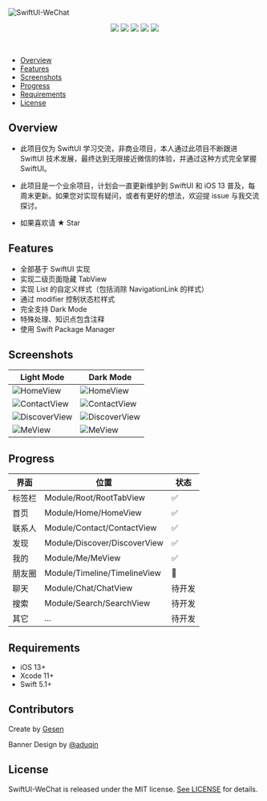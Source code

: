 ![SwiftUI-WeChat](https://github.com/wxxsw/SwiftUI-WeChat/blob/master/Images/logo.png?1212)

<p align="center">
<a href="https://developer.apple.com/swift"><img src="https://img.shields.io/badge/language-Swift%205.1-f48041.svg?style=flat"></a>
<a href="https://developer.apple.com/swiftui"><img src="https://img.shields.io/badge/framework-SwiftUI-blue.svg?style=flat"></a>
<a href="https://developer.apple.com/ios"><img src="https://img.shields.io/badge/platform-iOS%2013%2b-blue.svg?style=flat"></a>
<a href="https://github.com/apple/swift-package-manager"><img src="https://img.shields.io/badge/SPM-compatible-4BC51D.svg?style=flat"></a>
<a href="https://github.com/wxxsw/SwiftUI-WeChat/blob/master/LICENSE"><img src="http://img.shields.io/badge/license-MIT-lightgrey.svg?style=flat"></a>
</p>
<br/>

- [Overview](#overview)
- [Features](#features)
- [Screenshots](#screenshots)
- [Progress](#progress)
- [Requirements](#requirements)
- [License](#license)

## Overview

- 此项目仅为 SwiftUI 学习交流，非商业项目，本人通过此项目不断跟进 SwiftUI 技术发展，最终达到无限接近微信的体验，并通过这种方式完全掌握 SwiftUI。

- 此项目是一个业余项目，计划会一直更新维护到 SwiftUI 和 iOS 13 普及，每周末更新。如果您对实现有疑问，或者有更好的想法，欢迎提 issue 与我交流探讨。

- 如果喜欢请 ★ Star

## Features

- 全部基于 SwiftUI 实现
- 实现二级页面隐藏 TabView
- 实现 List 的自定义样式（包括消除 NavigationLink 的样式）
- 通过 modifier 控制状态栏样式
- 完全支持 Dark Mode
- 特殊处理、知识点包含注释
- 使用 Swift Package Manager

## Screenshots

Light Mode|Dark Mode
---|---
![HomeView](https://github.com/wxxsw/SwiftUI-WeChat/blob/master/Images/screenshot_home_light.png?1212)|![HomeView](https://github.com/wxxsw/SwiftUI-WeChat/blob/master/Images/screenshot_home_dark.png?1212)
![ContactView](https://github.com/wxxsw/SwiftUI-WeChat/blob/master/Images/screenshot_contact_light.png?1212)|![ContactView](https://github.com/wxxsw/SwiftUI-WeChat/blob/master/Images/screenshot_contact_dark.png?1212)
![DiscoverView](https://github.com/wxxsw/SwiftUI-WeChat/blob/master/Images/screenshot_discover_light.png?1212)|![DiscoverView](https://github.com/wxxsw/SwiftUI-WeChat/blob/master/Images/screenshot_discover_dark.png?1212)
![MeView](https://github.com/wxxsw/SwiftUI-WeChat/blob/master/Images/screenshot_me_light.png?1212)|![MeView](https://github.com/wxxsw/SwiftUI-WeChat/blob/master/Images/screenshot_me_dark.png?1212)

## Progress

界面|位置|状态
---|---|---
标签栏|Module/Root/RootTabView|✅
首页|Module/Home/HomeView|✅
联系人|Module/Contact/ContactView|✅
发现|Module/Discover/DiscoverView|✅
我的|Module/Me/MeView|✅
朋友圈|Module/Timeline/TimelineView|🔨
聊天|Module/Chat/ChatView|待开发
搜索|Module/Search/SearchView|待开发
其它|...|待开发

## Requirements

- iOS 13+
- Xcode 11+
- Swift 5.1+

## Contributors

Create by [Gesen](https://github.com/wxxsw)

Banner Design by [@aduqin](https://dribbble.com/aduqin)

## License

SwiftUI-WeChat is released under the MIT license. [See LICENSE](https://github.com/wxxsw/SwiftUI-WeChat/blob/master/LICENSE) for details.
